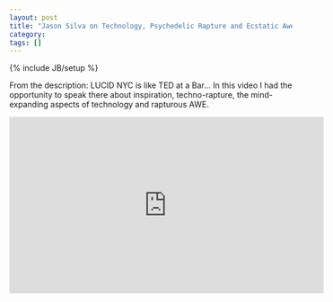 ```yaml
---
layout: post
title: "Jason Silva on Technology, Psychedelic Rapture and Ecstatic Awe"
category: 
tags: []
---
```

{% include JB/setup %}

From the description: LUCID NYC is like TED at a Bar... In this video I had the opportunity to speak there about inspiration, techno-rapture, the mind-expanding aspects of technology and rapturous AWE.

<iframe width="560" height="315" src="http://www.youtube.com/embed/qMvuh_VxtzA?wmode=transparent" frameborder="0"></iframe>